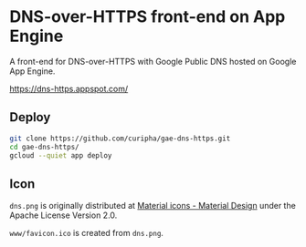 DNS-over-HTTPS front-end on App Engine
====================
A front-end for DNS-over-HTTPS with Google Public DNS hosted on Google App Engine.

https://dns-https.appspot.com/

Deploy
--------------------
```bash
git clone https://github.com/curipha/gae-dns-https.git
cd gae-dns-https/
gcloud --quiet app deploy
```

Icon
--------------------
`dns.png` is originally distributed at [Material icons - Material Design](https://material.io/icons/#ic_dns) under the Apache License Version 2.0.

`www/favicon.ico` is created from `dns.png`.
